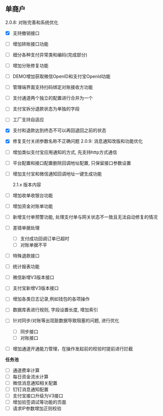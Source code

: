 ## 单商户
2.0.8: 对账完善和系统优化
- [x] 支持撤销接口
- [ ] 增加转账接口功能
- [ ] 细分各种支付异常类和编码(完成部分)
- [ ] 增加分账修复功能
- [ ] DEMO增加获取微信OpenID和支付宝OpenId功能
- [ ] 管理端界面支持扫码绑定对账接收方功能
- [ ] 支付通道两个独立的配置进行合并为一个
- [ ] 支付宝拆分退款状态为单独的字段
- [ ] 工厂支持自适应
- [x] 支付和退款达到终态不可以再回退回之前的状态
- [x] 修复支付关闭参数名称不正确问题
2.0.9: 消息通知改版和功能优化
- [ ] 增加类似支付宝应用通知的方式, 先支持http方式通信
- [ ] 平台配置和接口配置删除回调地址配置, 只保留接口参数设置
- [ ] 增加支付宝和微信通知回调地址一键生成功能

  2.1.x 版本内容
- [ ] 增加收单收银台功能
- [ ] 增加资金对账单功能
- [ ] 新增支付单预警功能, 处理支付单与网关状态不一致且无法自动修复的情况
- [ ] 差错单据处理
  - [ ] 支付成功回调订单已超时
  - [ ] 对账单据不平
- [ ] 特殊退款接口
- [ ] 统计报表功能
- [ ] 微信新增V3版本接口
- [ ] 支付宝新增V3版本接口
- [ ] 增加各类日志记录,例如钱包的各项操作
- [ ] 数据库表进行规则, 字段设置长度, 增加索引
- [ ] 针对同步/对账等出现脏数据导致阻塞的问题, 进行优化
    - [ ] 同步接口
    - [ ] 对账接口
- [ ] 增加通道开通能力管理，在操作发起前的校验时提前进行拦截
    
**任务池**
- [ ] 通道费率计算
- [ ] 每日资金流水计算
- [ ] 微信消息通知相关配置
- [ ] 钉钉消息通知配置
- [ ] 支付宝接口升级为V3接口
- [ ] 增加验签调试等功能的页面
- [ ] 请求IP参数增加正则校验
